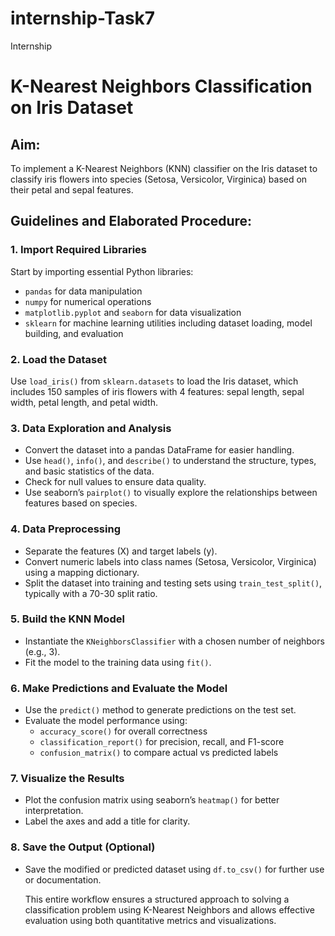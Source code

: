 # internship-Task7
Internship

 # K-Nearest Neighbors Classification on Iris Dataset

##  Aim:
To implement a K-Nearest Neighbors (KNN) classifier on the Iris dataset to classify iris flowers into species (Setosa, Versicolor, Virginica) based on their petal and sepal features.

##  Guidelines and Elaborated Procedure:

### 1. Import Required Libraries
Start by importing essential Python libraries:
- `pandas` for data manipulation
- `numpy` for numerical operations
- `matplotlib.pyplot` and `seaborn` for data visualization
- `sklearn` for machine learning utilities including dataset loading, model building, and evaluation

### 2. Load the Dataset
Use `load_iris()` from `sklearn.datasets` to load the Iris dataset, which includes 150 samples of iris flowers with 4 features: sepal length, sepal width, petal length, and petal width.

### 3. Data Exploration and Analysis
- Convert the dataset into a pandas DataFrame for easier handling.
- Use `head()`, `info()`, and `describe()` to understand the structure, types, and basic statistics of the data.
- Check for null values to ensure data quality.
- Use seaborn’s `pairplot()` to visually explore the relationships between features based on species.

### 4. Data Preprocessing
- Separate the features (X) and target labels (y).
- Convert numeric labels into class names (Setosa, Versicolor, Virginica) using a mapping dictionary.
- Split the dataset into training and testing sets using `train_test_split()`, typically with a 70-30 split ratio.

### 5. Build the KNN Model
- Instantiate the `KNeighborsClassifier` with a chosen number of neighbors (e.g., 3).
- Fit the model to the training data using `fit()`.

### 6. Make Predictions and Evaluate the Model
- Use the `predict()` method to generate predictions on the test set.
- Evaluate the model performance using:
  - `accuracy_score()` for overall correctness
  - `classification_report()` for precision, recall, and F1-score
  - `confusion_matrix()` to compare actual vs predicted labels

### 7. Visualize the Results
- Plot the confusion matrix using seaborn’s `heatmap()` for better interpretation.
- Label the axes and add a title for clarity.

### 8. Save the Output (Optional)
- Save the modified or predicted dataset using `df.to_csv()` for further use or documentation.

  This entire workflow ensures a structured approach to solving a classification problem using K-Nearest Neighbors and allows effective evaluation using both quantitative metrics and visualizations.
